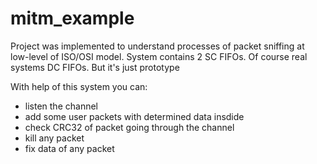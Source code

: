 # mitm_example

Project was implemented to understand processes of packet sniffing at low-level of ISO/OSI model.
System contains 2 SC FIFOs. Of course real systems DC FIFOs. But it's just prototype

With help of this system you can:
* listen the channel
* add some user packets with determined data insdide
* check CRC32 of packet going through the channel
* kill any packet
* fix data of any packet
